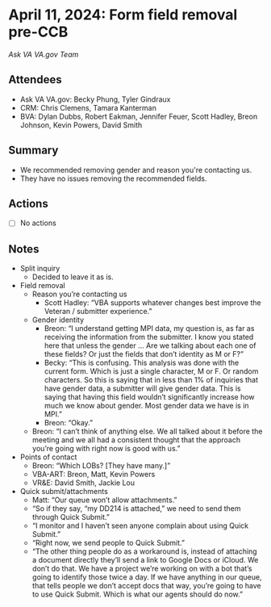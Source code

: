 # April 11, 2024: Form field removal pre-CCB
*Ask VA VA.gov Team*

## Attendees

- Ask VA VA.gov: Becky Phung, Tyler Gindraux
- CRM: Chris Clemens, Tamara Kanterman
- BVA: Dylan Dubbs, Robert Eakman, Jennifer Feuer, Scott Hadley, Breon Johnson, Kevin Powers, David Smith

## Summary

- We recommended removing gender and reason you're contacting us.
- They have no issues removing the recommended fields.

## Actions

- [ ] No actions

## Notes

- Split inquiry
  - Decided to leave it as is.
- Field removal
  - Reason you’re contacting us
    - Scott Hadley: “VBA supports whatever changes best improve the Veteran / submitter experience.”
  - Gender identity
    - Breon: “I understand getting MPI data, my question is, as far as receiving the information from the submitter. I know you stated here that unless the gender … Are we talking about each one of these fields? Or just the fields that don’t identity as M or F?”
    - Becky: “This is confusing. This analysis was done with the current form. Which is just a single character, M or F. Or random characters. So this is saying that in less than 1% of inquiries that have gender data, a submitter will give gender data. This is saying that having this field wouldn’t significantly increase how much we know about gender. Most gender data we have is in MPI.”
    - Breon: “Okay.”
  - Breon: “I can’t think of anything else. We all talked about it before the meeting and we all had a consistent thought that the approach you’re going with right now is good with us.”
- Points of contact
  - Breon: “Which LOBs? [They have many.]”
  - VBA-ART: Breon, Matt, Kevin Powers
  - VR&E: David Smith, Jackie Lou
- Quick submit/attachments
  - Matt: “Our queue won’t allow attachments.”
  - “So if they say, “my DD214 is attached,” we need to send them through Quick Submit.”
  - “I monitor and I haven’t seen anyone complain about using Quick Submit.”
  - “Right now, we send people to Quick Submit.”
  - “The other thing people do as a workaround is, instead of attaching a document directly they’ll send a link to Google Docs or iCloud. We don’t do that. We have a project we’re working on with a bot that’s going to identify those twice a day. If we have anything in our queue, that tells people we don’t accept docs that way, you’re going to have to use Quick Submit. Which is what our agents should do now.”
